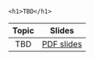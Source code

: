 
~~~
<h1>TBD</h1>
~~~


Topic | Slides
:-----: | :--------:
TBD   | [PDF slides](../assets/slides/main_00.pdf)


